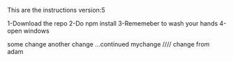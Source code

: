 This are the instructions
version:5

1-Download the repo
2-Do npm install
3-Rememeber to wash your hands
4-open windows

some change
another change ...continued
mychange
////
change from adam